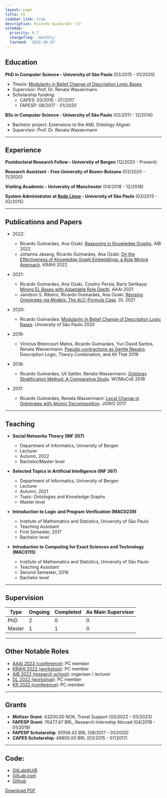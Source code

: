 ```yaml
---
layout: page
title: CV
sidebar_link: true
description: Ricardo Guimarães' CV
sitemap:
  priority: 0.7
  changefreq: 'monthly'
  lastmod: '2022-10-25'
---
```

## Education

**PhD in Computer Science - University of São Paulo**
(03/2015 - 01/2020)
- Thesis: [Modularity in Belief Change of Description Logic Bases](https://www.teses.usp.br/teses/disponiveis/45/45134/tde-19032020-043422/publico/thesis.pdf)
- Supervisor: Prof. Dr. Renata Wassermann
- Scholarship funding:
    - CAPES: 03/2015 - 07/2017
    - FAPESP: 08/2017 - 01/2020


**BSc in Computer Science - University of São Paulo**
(02/2011 - 12/2014)
- Bachelor project: Extensions to the AML Ontology Aligner
- Supervisor: Prof. Dr. Renata Wassermann

----------------------------------------------------------------------
## Experience

**Postdoctoral Research Fellow - University of Bergen**
(12/2020 - Present)

**Research Assistant - Free University of Bozen-Bolzano**
(03/2020 - 11/2020)

**Visiting Academic - University of Manchester** 
(04/2018 - 12/2018)

**System Administrator at [Rede Linux](https://www.linux.ime.usp.br/?about#9a-gera%C3%A7%C3%A3o) - University of São Paulo**
(03/2013 - 02/2015)

----------------------------------------------------------------------
## Publications and Papers

- 2022:
    - Ricardo Guimarães, Ana Ozaki: [Reasoning in Knowledge Graphs](https://drops.dagstuhl.de/opus/volltexte/2022/16000/). AIB 2022
    - Johanna Jøsang, Ricardo Guimarães, Ana Ozaki: [On the Effectiveness of Knowledge Graph Embeddings: a Rule Mining Approach](https://arxiv.org/abs/2206.00983). KR4HI 2022

- 2021:
    - Ricardo Guimarães, Ana Ozaki, Cosimo Persia, Baris Sertkaya: [Mining EL Bases with Adaptable Role Depth](https://ojs.aaai.org/index.php/AAAI/article/view/16790). AAAI 2021
    - Jandson S. Ribeiro, Ricardo Guimarães, Ana Ozaki: [Revising Ontologies via Models: The ALC-Formula Case](http://ceur-ws.org/Vol-2954/paper-26.pdf). DL 2021

- 2020:
    - Ricardo Guimarães: [Modularity in Belief Change of Description Logic Bases](https://www.teses.usp.br/teses/disponiveis/45/45134/tde-19032020-043422/publico/thesis.pdf). University of São Paulo 2020

- 2019:
    - Vinícius Bitencourt Matos, Ricardo Guimarães, Yuri David Santos, Renata Wassermann: [Pseudo-contractions as Gentle Repairs](https://doi.org/10.1007/978-3-030-22102-7_18). Description Logic, Theory Combination, and All That 2019

- 2018:
    - Ricardo Guimarães, Uli Sattler, Renata Wassermann: [Ontology Stratification Method: A Comparative Study](http://ceur-ws.org/Vol-2237/womocoe-paper-2.pdf). WOMoCoE 2018

- 2017:
    - Ricardo Guimarães, Renata Wassermann: [Local Change in Ontologies with Atomic Decomposition](http://ceur-ws.org/Vol-2050/DEW_paper_3.pdf). JOWO 2017

----------------------------------------------------------------------
## Teaching

- **Social Networks Theory (INF 207)**
    - Department of Informatics, University of Bergen
    - Lecturer
    - Autumn, 2022
    - Bachelor/Master level 

- **Selected Topics in Artificial Intelligence (INF 367)** 
    - Department of Informatics, University of Bergen
    - Lecturer
    - Autumn, 2021
    - Topic: Ontologies and Knowledge Graphs 
    - Master level

- **Introduction to Logic and Program Verification (MAC0239)**
    - Institute of Mathematics and Statistics, University of São Paulo
    - Teaching Assistant
    - First Semester, 2017
    - Bachelor level

- **Introduction to Computing for Exact Sciences and Technology (MAC0115)**
    - Institute of Mathematics and Statistics, University of São Paulo
    - Teaching Assistant
    - Second Semester, 2016
    - Bachelor level

----------------------------------------------------------------------
## Supervision

| Type   | Ongoing | Completed | As Main Supervisor |
|--------|---------|-----------|--------------------|
| PhD    |       2 |         0 |                  0 |
| Master |       1 |         1 |                  0 |

----------------------------------------------------------------------
## Other Notable Roles

- [AAAI 2023 (conference)](https://aaai.org/Conferences/AAAI-23/): PC member
- [KR4HI 2022 (workshop)](https://sites.google.com/view/kr4hi/home): PC member
- [AIB 2022 (research school)](https://researchschool.w.uib.no/): organiser / lecturer
- [DL 2022 (workshop)](http://dl.kr.org/dl2022): PC member
- [KR 2022 (conference)](https://kr2022.cs.tu-dortmund.de/): PC member

----------------------------------------------------------------------
## Grants

- **Meltzer Grant**: 43200.00 NOK, Travel Support (03/2022 - 03/2023)
- **FAPESP Grant**: 76477.47 BRL, Research Internship Abroad (04/2018 - 01/2019)
- **FAPESP Scholarship**: 91056.42 BRL (08/2017 - 01/2020)
- **CAPES Scholarship**: 49800.00 BRL (03/2015 - 07/2017)

----------------------------------------------------------------------
## Code:

- [GitLab@UiB](https://git.app.uib.no/Ricardo.Guimaraes)
- [GitLab.com](https://gitlab.com/rfguimaraes)
- [Github](https://github.com/rfguimaraes)

[Download PDF](cv.pdf)
